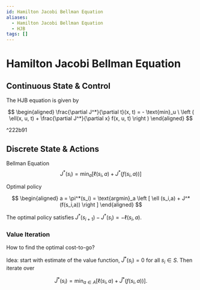 ```yaml
---
id: Hamilton Jacobi Bellman Equation
aliases:
  - Hamilton Jacobi Bellman Equation
  - HJB
tags: []
---
```


# Hamilton Jacobi Bellman Equation

## Continuous State & Control
The HJB equation is given by

$$
\begin{aligned}
	\frac{\partial J^*}{\partial t}(x, t) = - \text{min}_u \ \left (
        \ell(x, u, t) + \frac{\partial J^*}{\partial x} f(x, u, t) \right )
\end{aligned}
$$

^222b91

## Discrete State & Actions

Bellman Equation
$$
	J^*(s_i) = \text{min}_a \left [ \ell(s_i,a) + J^*(f(s_i, a)) \right ]
$$

Optimal policy

$$
\begin{aligned}
	a = \pi^*(s_i) = \text{argmin}_a \left [  \ell (s_i,a) + J^*(f(s_i,a))
        \right ]
\end{aligned}
$$

The optimal policy satisfies $J^*(s_{i+1}) - J^*(s_i) =  - \ell(s_i,a)$.

### Value Iteration
How to find the optimal cost-to-go?

Idea: start with estimate of the value function, $\hat{J}^*(s_i) = 0$ for all
$s_i \in S$. Then iterate over

$$
	\hat{J}^*(s_i) = \text{min}_{a \in A} [ \ell(s_i, a)
        + \hat{J}^*(f(s_i, a))].
$$

